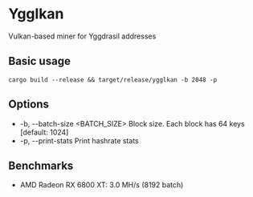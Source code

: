 # Ygglkan

Vulkan-based miner for Yggdrasil addresses

## Basic usage

```shell
cargo build --release && target/release/ygglkan -b 2048 -p
```

## Options

- -b, --batch-size <BATCH_SIZE> Block size. Each block has 64 keys [default: 1024]
- -p, --print-stats Print hashrate stats

## Benchmarks

- AMD Radeon RX 6800 XT: 3.0 MH/s (8192 batch)
